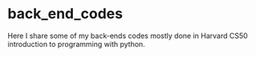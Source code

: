 # back_end_codes
Here I share some of my back-ends codes mostly done in Harvard CS50 introduction to programming with python.
